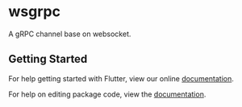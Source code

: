 # wsgrpc

A gRPC channel base on websocket.

## Getting Started

For help getting started with Flutter, view our online [documentation](https://flutter.io/).

For help on editing package code, view the [documentation](https://flutter.io/developing-packages/).
